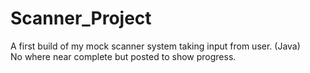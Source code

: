 # Scanner_Project
A first build of my mock scanner system taking input from user. (Java)<br />
No where near complete but posted to show progress.
